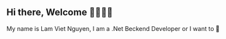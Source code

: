 ## Hi there, Welcome 👋👋👋👋
My name is Lam Viet Nguyen, I am a .Net Beckend Developer or I want to 🌱

<!--
**LamNV290304/LamNV290304** is a ✨ _special_ ✨ repository because its `README.md` (this file) appears on your GitHub profile.

Here are some ideas to get you started:
![Lam's ](https://github-readme-stats.vercel.app/api?username=anuraghazra&show_icons=true&hide=contribs,prs&cache_seconds=86400&theme=shadow_red)
- 🔭 I’m currently working on ...
- 🌱 I’m currently learning ...
- 👯 I’m looking to collaborate on ...
- 🤔 I’m looking for help with ...
- 💬 Ask me about ...
- 📫 How to reach me: ...
- 😄 Pronouns: ...
- ⚡ Fun fact: ...
-->
